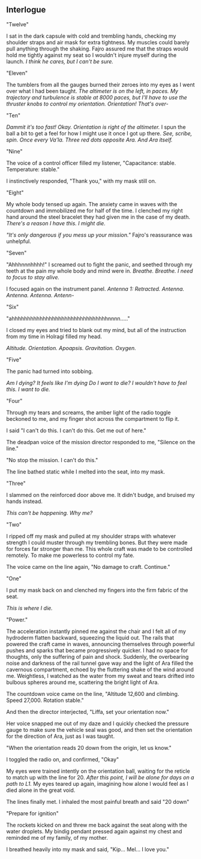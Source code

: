 <!--

Interlogue

  - This should be Liffa
  - Make all of this into the intro of Chapter 15

  - Melna is at Heiko Observatory and sees the craft hurtling into space.
  - She is furious at Holragi for doing something so reckless, and vows to go back to the senate to demand that they divulge their plans.
  - She is shown to be handling the heiko issue well while people talk about shaki falling apart in chaos. They suggest that it's safer for her not to go to Shaki.
  - She considers going directly to Holragi.
  - She sleeps on it.
  - Late at night, She gets a knock from a maman named Linyu who demands to speak with her at once. Kip sent her.

-->

## Interlogue

  "Twelve"

  I sat in the dark capsule with cold and trembling hands, checking my shoulder straps and air mask for extra tightness. My muscles could barely pull anything through the shaking. Fajro assured me that the straps would hold me tightly against my seat so I wouldn't injure myself during the launch. *I think he cares, but I can't be sure.*

  "Eleven"

  The tumblers from all the gauges burned their zeroes into my eyes as I went over what I had been taught. *The altimeter is on the left, in paces. My trajectory and turbulence is stable at 8000 paces, but I'll have to use the thruster knobs to control my orientation. Orientation! That's over-*

  "Ten"

  *Dammit it's too fast! Okay. Orientation is right of the altimeter.* I spun the ball a bit to get a feel for how I might use it once I got up there. *See, scribe, spin. Once every Va'la. Three red dots opposite Ara. And Ara itself.*

  "Nine"

  The voice of a control officer filled my listener, "Capacitance: stable. Temperature: stable."

  I instinctively responded, "Thank you," with my mask still on.

  "Eight"

  My whole body tensed up again. The anxiety came in waves with the countdown and immobilized me for half of the time. I clenched my right hand around the steel bracelet they had given me in the case of my death. *There's a reason I have this. I might die.*

  *"It's only dangerous if you mess up your mission."* Fajro's reassurance was unhelpful.

  "Seven"

  "Ahhhnnnhhhh!" I screamed out to fight the panic, and seethed through my teeth at the pain my whole body and mind were in. *Breathe. Breathe. I need to focus to stay alive.*

  I focused again on the instrument panel. *Antenna 1: Retracted. Antenna. Antenna. Antenna. Antenn-*

  "Six"

  "ahhhhhhhhhhhhhhhhhhhhhhhhhhhhhhhnnnn....."

  I closed my eyes and tried to blank out my mind, but all of the instruction from my time in Holragi filled my head.

  *Altitude. Orientation. Apoapsis. Gravitation. Oxygen.*

  "Five"

  The panic had turned into sobbing.
  
  *Am I dying? It feels like I'm dying Do I want to die? I wouldn't have to feel this. I want to die.*

  "Four"

  Through my tears and screams, the amber light of the radio toggle beckoned to me, and my finger shot across the compartment to flip it.
  
  I said "I can't do this. I can't do this. Get me out of here."

  The deadpan voice of the mission director responded to me, "Silence on the line."

  "No stop the mission. I can't do this."

  The line bathed static while I melted into the seat, into my mask.

  "Three"

  I slammed on the reinforced door above me. It didn't budge, and bruised my hands instead.

  *This can't be happening. Why me?*

  "Two"

  I ripped off my mask and pulled at my shoulder straps with whatever strength I could muster through my trembling bones. But they were made for forces far stronger than me. This whole craft was made to be controlled remotely. To make me powerless to control my fate.

  The voice came on the line again, "No damage to craft. Continue."

  "One"

  I put my mask back on and clenched my fingers into the firm fabric of the seat.

  *This is where I die.*

  "Power."

  The acceleration instantly pinned me against the chair and I felt all of my hydroderm flatten backward, squeezing the liquid out. The rails that powered the craft came in waves, announcing themselves through powerful pushes and sparks that became progressively quicker. I had no space for thoughts, only the suffering of pain and shock. Suddenly, the overbearing noise and darkness of the rail tunnel gave way and the light of Ara filled the cavernous compartment, echoed by the fluttering shake of the wind around me. Weightless, I watched as the water from my sweat and tears drifted into bulbous spheres around me, scattering the bright light of Ara.

  The countdown voice came on the line, "Altitude 12,600 and climbing. Speed 27,000. Rotation stable."

  And then the director interjected, "Liffa, set your orientation now."

  Her voice snapped me out of my daze and I quickly checked the pressure gauge to make sure the vehicle seal was good, and then set the orientation for the direction of Ara, just as I was taught.

  "When the orientation reads 20 down from the origin, let us know."

  I toggled the radio on, and confirmed, "Okay"

  My eyes were trained intently on the orientation ball, waiting for the reticle to match up with the line for 20. *After this point, I will be alone for days on a path to L1.* My eyes teared up again, imagining how alone I would feel as I died alone in the great void.

  The lines finally met. I inhaled the most painful breath and said "20 down"

  "Prepare for ignition"

  The rockets kicked on and threw me back against the seat along with the water droplets. My bindig pendant pressed again against my chest and reminded me of my family, of my mother.

  I breathed heavily into my mask and said, "Kip... Mel... I love you."


